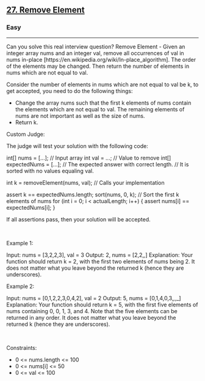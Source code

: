 <h2><a href="https://leetcode.com/problems/remove-element/">27. Remove Element</a></h2><h3>Easy</h3><hr>Can you solve this real interview question? Remove Element - Given an integer array nums and an integer val, remove all occurrences of val in nums in-place [https://en.wikipedia.org/wiki/In-place_algorithm]. The order of the elements may be changed. Then return the number of elements in nums which are not equal to val.

Consider the number of elements in nums which are not equal to val be k, to get accepted, you need to do the following things:

 * Change the array nums such that the first k elements of nums contain the elements which are not equal to val. The remaining elements of nums are not important as well as the size of nums.
 * Return k.

Custom Judge:

The judge will test your solution with the following code:


int[] nums = [...]; // Input array
int val = ...; // Value to remove
int[] expectedNums = [...]; // The expected answer with correct length.
                            // It is sorted with no values equaling val.

int k = removeElement(nums, val); // Calls your implementation

assert k == expectedNums.length;
sort(nums, 0, k); // Sort the first k elements of nums
for (int i = 0; i < actualLength; i++) {
    assert nums[i] == expectedNums[i];
}


If all assertions pass, then your solution will be accepted.

 

Example 1:


Input: nums = [3,2,2,3], val = 3
Output: 2, nums = [2,2,_,_]
Explanation: Your function should return k = 2, with the first two elements of nums being 2.
It does not matter what you leave beyond the returned k (hence they are underscores).


Example 2:


Input: nums = [0,1,2,2,3,0,4,2], val = 2
Output: 5, nums = [0,1,4,0,3,_,_,_]
Explanation: Your function should return k = 5, with the first five elements of nums containing 0, 0, 1, 3, and 4.
Note that the five elements can be returned in any order.
It does not matter what you leave beyond the returned k (hence they are underscores).


 

Constraints:

 * 0 <= nums.length <= 100
 * 0 <= nums[i] <= 50
 * 0 <= val <= 100